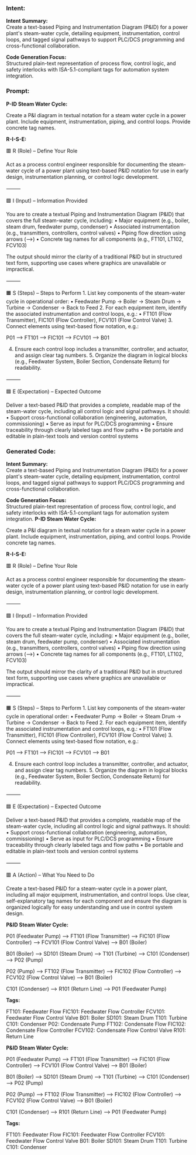 ### Intent:
**Intent Summary:**  
Create a text-based Piping and Instrumentation Diagram (P&ID) for a power plant's steam-water cycle, detailing equipment, instrumentation, control loops, and tagged signal pathways to support PLC/DCS programming and cross-functional collaboration.  

**Code Generation Focus:**  
Structured plain-text representation of process flow, control logic, and safety interlocks with ISA-5.1-compliant tags for automation system integration.

### Prompt:
**P-ID Steam Water Cycle:**

Create a P&I diagram in textual notation for a steam water cycle in a power plant. Include equipment, instrumentation, piping, and control loops. Provide concrete tag names.


**R-I-S-E:**

🟥 R (Role) – Define Your Role

Act as a process control engineer responsible for documenting the steam-water cycle of a power plant using text-based P&ID notation for use in early design, instrumentation planning, or control logic development.

⸻

🟩 I (Input) – Information Provided

You are to create a textual Piping and Instrumentation Diagram (P&ID) that covers the full steam-water cycle, including:
	•	Major equipment (e.g., boiler, steam drum, feedwater pump, condenser)
	•	Associated instrumentation (e.g., transmitters, controllers, control valves)
	•	Piping flow direction using arrows (-->)
	•	Concrete tag names for all components (e.g., FT101, LT102, FCV103)

The output should mirror the clarity of a traditional P&ID but in structured text form, supporting use cases where graphics are unavailable or impractical.

⸻

🟧 S (Steps) – Steps to Perform
	1.	List key components of the steam-water cycle in operational order:
	•	Feedwater Pump → Boiler → Steam Drum → Turbine → Condenser → Back to Feed
	2.	For each equipment item, identify the associated instrumentation and control loops, e.g.:
	•	FT101 (Flow Transmitter), FIC101 (Flow Controller), FCV101 (Flow Control Valve)
	3.	Connect elements using text-based flow notation, e.g.:

 P01 --> FT101 --> FIC101 --> FCV101 --> B01

 4.	Ensure each control loop includes a transmitter, controller, and actuator, and assign clear tag numbers.
	5.	Organize the diagram in logical blocks (e.g., Feedwater System, Boiler Section, Condensate Return) for readability.

⸻

🟦 E (Expectation) – Expected Outcome

Deliver a text-based P&ID that provides a complete, readable map of the steam-water cycle, including all control logic and signal pathways. It should:
	•	Support cross-functional collaboration (engineering, automation, commissioning)
	•	Serve as input for PLC/DCS programming
	•	Ensure traceability through clearly labeled tags and flow paths
	•	Be portable and editable in plain-text tools and version control systems

### Generated Code:
**Intent Summary:**  
Create a text-based Piping and Instrumentation Diagram (P&ID) for a power plant's steam-water cycle, detailing equipment, instrumentation, control loops, and tagged signal pathways to support PLC/DCS programming and cross-functional collaboration.  

**Code Generation Focus:**  
Structured plain-text representation of process flow, control logic, and safety interlocks with ISA-5.1-compliant tags for automation system integration.
**P-ID Steam Water Cycle:**

Create a P&I diagram in textual notation for a steam water cycle in a power plant. Include equipment, instrumentation, piping, and control loops. Provide concrete tag names.


**R-I-S-E:**

🟥 R (Role) – Define Your Role

Act as a process control engineer responsible for documenting the steam-water cycle of a power plant using text-based P&ID notation for use in early design, instrumentation planning, or control logic development.

⸻

🟩 I (Input) – Information Provided

You are to create a textual Piping and Instrumentation Diagram (P&ID) that covers the full steam-water cycle, including:
	•	Major equipment (e.g., boiler, steam drum, feedwater pump, condenser)
	•	Associated instrumentation (e.g., transmitters, controllers, control valves)
	•	Piping flow direction using arrows (-->)
	•	Concrete tag names for all components (e.g., FT101, LT102, FCV103)

The output should mirror the clarity of a traditional P&ID but in structured text form, supporting use cases where graphics are unavailable or impractical.

⸻

🟧 S (Steps) – Steps to Perform
	1.	List key components of the steam-water cycle in operational order:
	•	Feedwater Pump → Boiler → Steam Drum → Turbine → Condenser → Back to Feed
	2.	For each equipment item, identify the associated instrumentation and control loops, e.g.:
	•	FT101 (Flow Transmitter), FIC101 (Flow Controller), FCV101 (Flow Control Valve)
	3.	Connect elements using text-based flow notation, e.g.:

 P01 --> FT101 --> FIC101 --> FCV101 --> B01

 4.	Ensure each control loop includes a transmitter, controller, and actuator, and assign clear tag numbers.
	5.	Organize the diagram in logical blocks (e.g., Feedwater System, Boiler Section, Condensate Return) for readability.

⸻

🟦 E (Expectation) – Expected Outcome

Deliver a text-based P&ID that provides a complete, readable map of the steam-water cycle, including all control logic and signal pathways. It should:
	•	Support cross-functional collaboration (engineering, automation, commissioning)
	•	Serve as input for PLC/DCS programming
	•	Ensure traceability through clearly labeled tags and flow paths
	•	Be portable and editable in plain-text tools and version control systems

⸻

🟥 A (Action) – What You Need to Do

Create a text-based P&ID for a steam-water cycle in a power plant, including all major equipment, instrumentation, and control loops. Use clear, self-explanatory tag names for each component and ensure the diagram is organized logically for easy understanding and use in control system design.

**P&ID Steam Water Cycle:**

P01 (Feedwater Pump) --> FT101 (Flow Transmitter) --> FIC101 (Flow Controller) --> FCV101 (Flow Control Valve) --> B01 (Boiler)

B01 (Boiler) --> SD101 (Steam Drum) --> T101 (Turbine) --> C101 (Condenser) --> P02 (Pump)

P02 (Pump) --> FT102 (Flow Transmitter) --> FIC102 (Flow Controller) --> FCV102 (Flow Control Valve) --> B01 (Boiler)

C101 (Condenser) --> R101 (Return Line) --> P01 (Feedwater Pump)

**Tags:**

FT101: Feedwater Flow
FIC101: Feedwater Flow Controller
FCV101: Feedwater Flow Control Valve
B01: Boiler
SD101: Steam Drum
T101: Turbine
C101: Condenser
P02: Condensate Pump
FT102: Condensate Flow
FIC102: Condensate Flow Controller
FCV102: Condensate Flow Control Valve
R101: Return Line

**P&ID Steam Water Cycle:**

P01 (Feedwater Pump) --> FT101 (Flow Transmitter) --> FIC101 (Flow Controller) --> FCV101 (Flow Control Valve) --> B01 (Boiler)

B01 (Boiler) --> SD101 (Steam Drum) --> T101 (Turbine) --> C101 (Condenser) --> P02 (Pump)

P02 (Pump) --> FT102 (Flow Transmitter) --> FIC102 (Flow Controller) --> FCV102 (Flow Control Valve) --> B01 (Boiler)

C101 (Condenser) --> R101 (Return Line) --> P01 (Feedwater Pump)

**Tags:**

FT101: Feedwater Flow
FIC101: Feedwater Flow Controller
FCV101: Feedwater Flow Control Valve
B01: Boiler
SD101: Steam Drum
T101: Turbine
C101: Condenser
